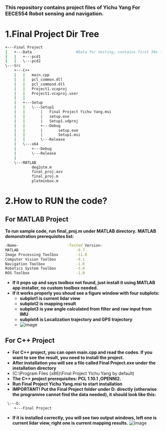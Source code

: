 ### **This repository contains project files of Yichu Yang For EECE554 Robot sensing and navigation.**


# **1.Final Project Dir Tree**
```bash
+---Final Project
|   +---Data                    #Data for testing, contains first 30s from total 602s data  
|   |   +---pcd1
|   |   \---pcd2
\---Src
    +---C++
    |   |   main.cpp
    |   |   pcl_common.dll
    |   |   pcl_commond.dll
    |   |   Project1.vcxproj
    |   |   Project1.vcxproj.user
    |   |   
    |   +---Setup
    |   |   \---Setup1
    |   |       |   Final Project Yichu Yang.msi
    |   |       |   setup.exe
    |   |       |   Setup1.vdproj
    |   |       +---Debug
    |   |       |       setup.exe
    |   |       |       Setup1.msi
    |   |       \---Release
    |   \---x64
    |       +---Debug
    |       \---Release
    |                   
    \---MATLAB
            deg2utm.m
            final_proj.asv
            final_proj.m
            plotminbox.m
```

# **2.How to RUN the code?**
## For MATLAB Project
**To run sample code, run final_proj.m under MATLAB directory.**
**MATLAB demonstration prerequisites list:**
```bash
-Name-                      -Tested Version-
MATLAB                          -9.7
Image Processing Toolbox        -11.0
Computer Vision Toolbox         -9.1
Navigation Toolbox              -1.0
Robotics System Toolbox         -3.0
ROS Toolbox                     -1.0
```
- **If it pops up and says toolbox not found, just install it using MATLAB app installer, no custom toolbox needed.**
- **If it works properly you shoud see a figure window with four subplots:**
    - **subplot1 is current lidar view** 
    - **subplot2 is mapping result** 
    - **subplot3 is yaw angle calculated from filter and raw input from IMU**
    - **subplot4 is Localization trajectory and GPS trajectory** 
    - ![image](https://github.com/yangyichu/EECE5554/blob/main/MATLAB%20user%20interface.jpg)

## For C++ Project
- **For C++ project, you can open main.cpp and read the codes. If you want to see the result, you need to install the project.**
- **After installation you will see a file called Final Project.exe under the installation directory**
- (C:\Program Files (x86)\Final Project Yichu Yang by default)
- **The C++ project prerequisites: PCL 1.10.1 ,OPENNI2.**
- **Run Final Project Yichu Yang.msi to start installation**
- **IMPORTANT! Put the Final Project folder under D: directly (otherwise the programme cannot find the data needed), it should look like this:**
```bash
 \---D:
    +---Final Project
```
- **If it is installed correctly, you will see two output windows, left one is current lidar view, right one is current mapping results.**
![image](https://github.com/yangyichu/EECE5554/blob/main/C++%20user%20interface.jpg)

